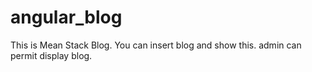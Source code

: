 # angular_blog
This is Mean Stack Blog.
You can insert blog and show this.
admin can permit display blog.

